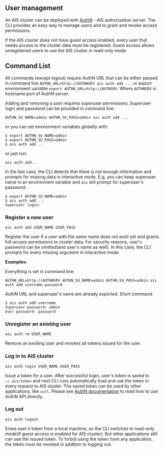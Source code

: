 ## User management

An AIS cluster can be deployed with [AuthN](/authn/README.md) - AIS authorization server. The CLI provides an easy way to manage users and to grant and revoke access permissions.

If the AIS cluster does not have guest access enabled, every user that needs access to the cluster data must be registered. Guest access allows unregistered users to use the AIS cluster in read-only mode.

## Command List

All commands (except logout) require AuthN URL that can be either passed in command line `AUTHN_URL=http://AUTHNSRV ais auth add ...` or export environment variable `export AUTHN_URL=http://AUTNSRV`. Where `AUTHNSRV` is hostname:port of AuthN server.

Adding and removing a user requires superuser permissions. Superuser login and password can be provided in command line:

`AUTHN_SU_NAME=admin AUTHN_SU_PASS=admin ais auth add ...`

or you can set environment variables globally with:

```console
$ export AUTHN_SU_NAME=admin
$ export AUTHN_SU_PASS=admin
$ ais auth add ...
```

or just run:

`ais auth add..`

In the last case, the CLI detects that there is not enough information and prompts for missing data in interactive mode. E.g, you can keep superuser name in an environment variable and `ais` will prompt for superuser\'s password:

```console
$ export AUTHN_SU_NAME=admin
$ ais auth add ...
Superuser login:
```

### Register a new user

`ais auth add USER_NAME USER_PASS`

Register the user if a user with the same name does not exist yet and grants full access permissions to cluster data. For security reasons, user\'s password can be omitted(and user\'s name as well). In this case, the CLI prompts for every missing argument in interactive mode.

**Examples:**

Everything is set in command line:

`AUTHN_URL=http://AUTHNSRV AUTHN_SU_NAME=admin AUTHN_SU_PASS=admin ais auth add username password`

AuthN URL and superuser\'s name are already exported. Short command:

```console
$ ais auth add username
Superuser password: admin
User password: password
```

### Unregister an existing user

`ais auth rm USER_NAME`

Remove an existing user and revokes all tokens issued for the user.

### Log in to AIS cluster

`ais auth login USER_NAME USER_PASS`

Issue a token for a user. After successful login, user\'s token is saved to `~/.ais/token` and next CLI runs automatically load and use the token in every request to AIS cluster. The saved token can be used by other applications, like `curl`. Please see [AuthN documentation](/authn/README.md) to read how to use AuthN API directly.

### Log out

`ais auth logout`

Erase user\'s token from a local machine, so the CLI switches to read-only mode(if guest access is enabled for AIS cluster). But other applications still can use the issued token. To forbid using the token from any application, the token must be revoked in addition to logging out.
